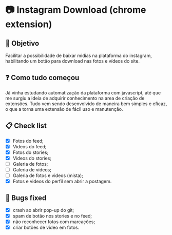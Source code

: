 # :camera: Instagram Download (chrome extension)

## :pushpin: Objetivo
Facilitar a possibilidade de baixar midias na plataforma do instagram, habilitando um botão para download nas fotos e vídeos do site.


## :question: Como tudo começou
Já vinha estudando automatização da plataforma com javascript, até que me surgiu a ideia de adquirir conhecimento na area de criação de extensões. Tudo vem sendo desenvolvido de maneira bem simples e eficaz, o que a torna uma extensão de fácil uso e manutenção.

## :clipboard: Check list
- [x] Fotos do feed;
- [x] Videos do feed;
- [x] Fotos do stories;
- [x] Videos do stories;
- [ ] Galeria de fotos;
- [ ] Galeria de videos;
- [ ] Galeria de fotos e videos (mista);
- [x] Fotos e videos do perfil sem abrir a postagem.

## :loudspeaker: Bugs fixed
- [x] crash ao abrir pop-up do git;
- [x] spam de botão nos stories e no feed;
- [x] não reconhecer fotos com marcações;
- [x] criar botões de video em fotos.
